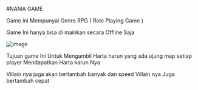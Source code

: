 #NAMA GAME


Game ini Mempunyai Genre RPG ( Role Playing Game ) 

Game Ini hanya bisa di mainkan secara Offline Saja 

![image](https://user-images.githubusercontent.com/103485027/174725182-8855374c-4154-4534-bd1b-79503731a861.png)


Tujuan game Ini Untuk Mengambil Harta harun yang ada ujung map 
setiap player Mendapatkan Harta karun Nya 

Villain nya juga akan bertambah banyak 
dan speed Villain nya Juga bertambah cepat 




